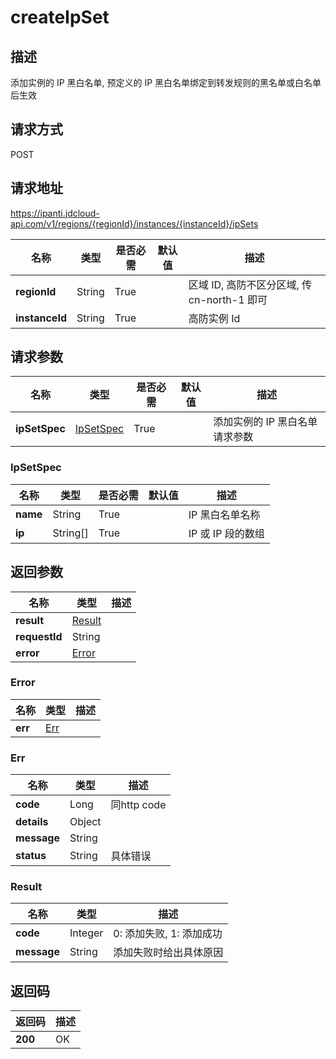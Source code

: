 # createIpSet


## 描述
添加实例的 IP 黑白名单, 预定义的 IP 黑白名单绑定到转发规则的黑名单或白名单后生效

## 请求方式
POST

## 请求地址
https://ipanti.jdcloud-api.com/v1/regions/{regionId}/instances/{instanceId}/ipSets

|名称|类型|是否必需|默认值|描述|
|---|---|---|---|---|
|**regionId**|String|True| |区域 ID, 高防不区分区域, 传 cn-north-1 即可|
|**instanceId**|String|True| |高防实例 Id|

## 请求参数
|名称|类型|是否必需|默认值|描述|
|---|---|---|---|---|
|**ipSetSpec**|[IpSetSpec](createipset#ipsetspec)|True| |添加实例的 IP 黑白名单请求参数|

### <div id="ipsetspec">IpSetSpec</div>
|名称|类型|是否必需|默认值|描述|
|---|---|---|---|---|
|**name**|String|True| |IP 黑白名单名称|
|**ip**|String[]|True| |IP 或 IP 段的数组|

## 返回参数
|名称|类型|描述|
|---|---|---|
|**result**|[Result](createipset#result)| |
|**requestId**|String| |
|**error**|[Error](createipset#error)| |

### <div id="error">Error</div>
|名称|类型|描述|
|---|---|---|
|**err**|[Err](createipset#err)| |
### <div id="err">Err</div>
|名称|类型|描述|
|---|---|---|
|**code**|Long|同http code|
|**details**|Object| |
|**message**|String| |
|**status**|String|具体错误|
### <div id="result">Result</div>
|名称|类型|描述|
|---|---|---|
|**code**|Integer|0: 添加失败, 1: 添加成功|
|**message**|String|添加失败时给出具体原因|

## 返回码
|返回码|描述|
|---|---|
|**200**|OK|
